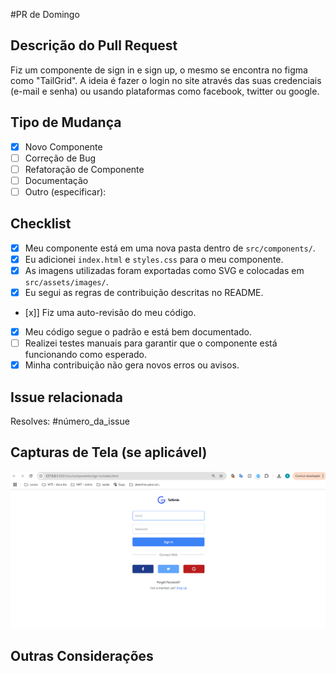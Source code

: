 #PR de Domingo

## Descrição do Pull Request

<!-- Descreva de forma clara e concisa o componente que você adicionou ou a modificação que fez. -->
Fiz um componente de sign in e sign up, o mesmo se encontra no figma como "TailGrid". A ideia é fazer o login no site através das suas credenciais (e-mail e senha) ou usando plataformas como facebook, twitter ou google.

## Tipo de Mudança

- [x] Novo Componente
- [ ] Correção de Bug
- [ ] Refatoração de Componente
- [ ] Documentação
- [ ] Outro (especificar):

## Checklist

- [x] Meu componente está em uma nova pasta dentro de `src/components/`.
- [x] Eu adicionei `index.html` e `styles.css` para o meu componente.
- [x] As imagens utilizadas foram exportadas como SVG e colocadas em `src/assets/images/`.
- [x] Eu segui as regras de contribuição descritas no README.
- [x]] Fiz uma auto-revisão do meu código.
- [x] Meu código segue o padrão e está bem documentado.
- [ ] Realizei testes manuais para garantir que o componente está funcionando como esperado.
- [x] Minha contribuição não gera novos erros ou avisos.

## Issue relacionada

<!-- Se houver uma issue relacionada, mencione aqui -->

Resolves: #número_da_issue

## Capturas de Tela (se aplicável)

<!-- Adicione capturas de tela que demonstrem o funcionamento do componente ou a mudança feita. -->
![alt text](<Captura de tela 2024-11-10 163622.png>)

## Outras Considerações

<!-- Adicione qualquer outra informação relevante que gostaria de incluir. -->
